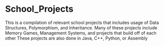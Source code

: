 # School_Projects
This is a compilation of relevant school projects that includes usage of Data Structures, Polymorphism, and Inheritance.
Many of these projects include Memory Games, Management Systems, and projects that build off of each other
These projects are also done in Java, C++, Python, or Assembly
